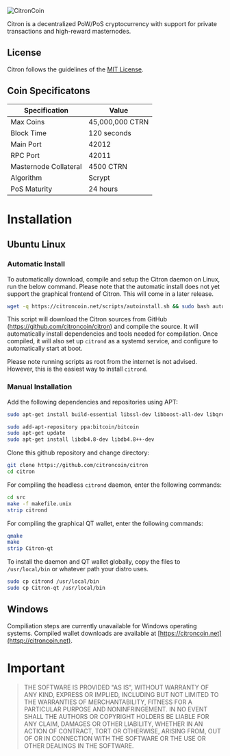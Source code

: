 
![CitronCoin](https://citroncoin.net/logos/logo-fit.png)

Citron is a decentralized PoW/PoS cryptocurrency with support for private transactions and high-reward masternodes.
## License
Citron follows the guidelines of the [MIT License](https://opensource.org/licenses/MIT). 

## Coin Specificatons 
| Specification | Value |
| ------ | ------ |
| Max Coins | 45,000,000 CTRN |
| Block Time | 120 seconds |
| Main Port | 42012 |
| RPC Port | 42011 |
| Masternode Collateral | 4500 CTRN |
| Algorithm | Scrypt |
| PoS Maturity | 24 hours |

# Installation
## Ubuntu Linux
### Automatic Install
To automatically download, compile and setup the Citron daemon on Linux, run the below command. Please note that the automatic install does not yet support the graphical frontend of Citron. This will come in a later release.
```sh
wget -q https://citroncoin.net/scripts/autoinstall.sh && sudo bash autoinstall.sh
```
This script will download the Citron sources from GitHub (https://github.com/citroncoin/citron) and compile the source. It will automatically install dependencies and tools needed for compilation. Once compiled, it will also set up `citrond` as a systemd service, and configure to automatically start at boot.

Please note running scripts as root from the internet is not advised. However, this is the easiest way to install `citrond`.

### Manual Installation
Add the following dependencies and repositories using APT:
```sh
sudo apt-get install build-essential libssl-dev libboost-all-dev libqrencode-dev pkg-config libminiupnpc-dev qt5-default qttools5-dev-tools libgmp3-dev autoconf automake libtool

sudo add-apt-repository ppa:bitcoin/bitcoin
sudo apt-get update
sudo apt-get install libdb4.8-dev libdb4.8++-dev
```
Clone this github repository and change directory:
```sh
git clone https://github.com/citroncoin/citron
cd citron
```
For compiling the headless `citrond` daemon, enter the following commands:
```sh
cd src
make -f makefile.unix
strip citrond 
```
For compiling the graphical QT wallet, enter the following commands:
```sh
qmake
make
strip Citron-qt
```
To install the daemon and QT wallet globally, copy the files to ```/usr/local/bin``` or whatever path your distro uses.
```sh
sudo cp citrond /usr/local/bin
sudo cp Citron-qt /usr/local/bin
```

## Windows
Compiliation steps are currently unavailable for Windows operating systems. Compiled wallet downloads are available at [https://citroncoin.net](httsp://citroncoin.net).

# Important
>THE SOFTWARE IS PROVIDED "AS IS", WITHOUT WARRANTY OF ANY KIND, EXPRESS OR IMPLIED, INCLUDING BUT NOT LIMITED TO THE WARRANTIES OF MERCHANTABILITY, FITNESS FOR A PARTICULAR PURPOSE AND NONINFRINGEMENT. IN NO EVENT SHALL THE AUTHORS OR COPYRIGHT HOLDERS BE LIABLE FOR ANY CLAIM, DAMAGES OR OTHER LIABILITY, WHETHER IN AN ACTION OF CONTRACT, TORT OR OTHERWISE, ARISING FROM, OUT OF OR IN CONNECTION WITH THE SOFTWARE OR THE USE OR OTHER DEALINGS IN THE SOFTWARE.
